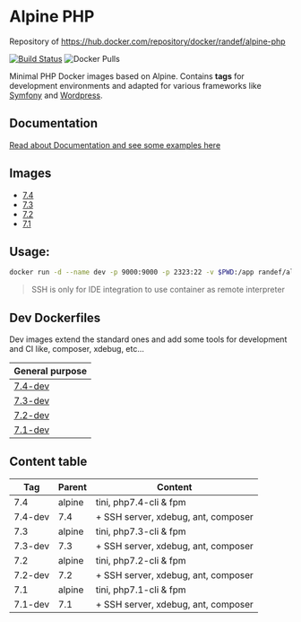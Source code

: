 # Alpine PHP 

Repository of https://hub.docker.com/repository/docker/randef/alpine-php

[![Build Status](https://travis-ci.org/randef/alpine-php.svg?branch=master)](https://travis-ci.org/randef/alpine-php) ![Docker Pulls](https://img.shields.io/docker/pulls/randef/alpine-php.svg?style=flat-square)

Minimal PHP Docker images based on Alpine. Contains **tags** for development environments and adapted for various frameworks like [Symfony](http://symfony.com/) and [Wordpress](https://github.com/WordPress/WordPress).

## Documentation

[Read about Documentation and see some examples here](https://github.com/randef/alpine-php/tree/master/doc/README.md)

## Images

- [7.4](https://github.com/randef/alpine-php/blob/master/7.4/Dockerfile)
- [7.3](https://github.com/randef/alpine-php/blob/master/7.3/Dockerfile)
- [7.2](https://github.com/randef/alpine-php/blob/master/7.2/Dockerfile)
- [7.1](https://github.com/randef/alpine-php/blob/master/7.1/Dockerfile)

## Usage:

```sh
docker run -d --name dev -p 9000:9000 -p 2323:22 -v $PWD:/app randef/alpine-php:7.3-dev
```

> SSH is only for IDE integration to use container as remote interpreter 

## Dev Dockerfiles

Dev images extend the standard ones and add some tools for development and CI like, composer, xdebug, etc...

| General purpose     |                                                         
|---------------------|
| [7.4-dev](https://github.com/randef/alpine-php/blob/master/7.4/Dockerfile)|
| [7.3-dev](https://github.com/randef/alpine-php/blob/master/7.3/Dockerfile)|
| [7.2-dev](https://github.com/randef/alpine-php/blob/master/7.2/Dockerfile)|
| [7.1-dev](https://github.com/randef/alpine-php/blob/master/7.1/Dockerfile)|

## Content table

|    Tag     | Parent     |        Content                                                                    |
|------------|------------|-----------------------------------------------------------------------------------|
| 7.4        |   alpine   | tini, php7.4-cli & fpm                                                            | 
| 7.4-dev    |    7.4     | + SSH server, xdebug, ant, composer                                               | 
| 7.3        |   alpine   | tini, php7.3-cli & fpm                                                            | 
| 7.3-dev    |    7.3     | + SSH server, xdebug, ant, composer                                               |
| 7.2        |   alpine   | tini, php7.2-cli & fpm                                                            |
| 7.2-dev    |    7.2     | + SSH server, xdebug, ant, composer                                               |
| 7.1        |   alpine   | tini, php7.1-cli & fpm                                                            | 
| 7.1-dev    |    7.1     | + SSH server, xdebug, ant, composer                                               |
